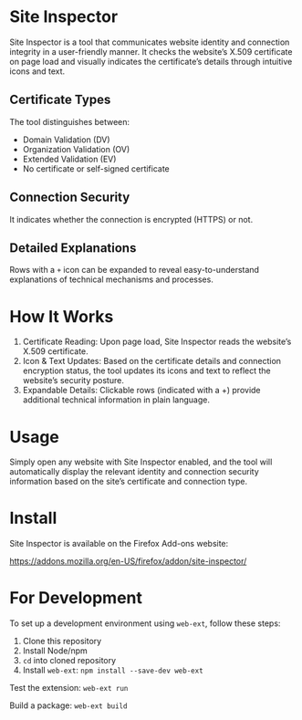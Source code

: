 # Site Inspector
Site Inspector is a tool that communicates website identity and connection integrity in a user-friendly manner. It checks the website’s X.509 certificate on page load and visually indicates the certificate’s details through intuitive icons and text.

## Certificate Types
The tool distinguishes between:
- Domain Validation (DV)
- Organization Validation (OV)
- Extended Validation (EV)
- No certificate or self-signed certificate

## Connection Security
It indicates whether the connection is encrypted (HTTPS) or not.
	
## Detailed Explanations
Rows with a `+` icon can be expanded to reveal easy-to-understand explanations of technical mechanisms and processes.

# How It Works

1.	Certificate Reading:
Upon page load, Site Inspector reads the website’s X.509 certificate.
2.	Icon & Text Updates:
Based on the certificate details and connection encryption status, the tool updates its icons and text to reflect the website’s security posture.
3.	Expandable Details:
Clickable rows (indicated with a +) provide additional technical information in plain language.

# Usage

Simply open any website with Site Inspector enabled, and the tool will automatically display the relevant identity and connection security information based on the site’s certificate and connection type.

# Install
Site Inspector is available on the Firefox Add-ons website:

https://addons.mozilla.org/en-US/firefox/addon/site-inspector/

# For Development
To set up a development environment using `web-ext`, follow these steps:

1. Clone this repository
2. Install Node/npm
3. `cd` into cloned repository
4. Install `web-ext`: `npm install --save-dev web-ext`

Test the extension:
`web-ext run`

Build a package:
`web-ext build`
